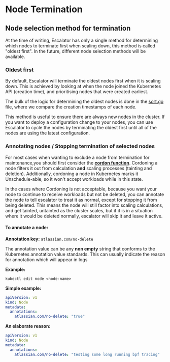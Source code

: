 # Node Termination

## Node selection method for termination

At the time of writing, Escalator has only a single method for determining which nodes to terminate first when scaling
down, this method is called "oldest first". In the future, different node selection methods will be available.  

### Oldest first

By default, Escalator will terminate the oldest nodes first when it is scaling down. This is achieved by looking at when
the node joined the Kubernetes API (creation time), and prioritising nodes that were created earliest.

The bulk of the logic for determining the oldest nodes is done in the [sort.go](../pkg/controller/sort.go) file, 
where we compare the creation timestamps of each node.

This method is useful to ensure there are always new nodes in the cluster. If you want to deploy a configuration change
to your nodes, you can use Escalator to cycle the nodes by terminating the oldest first until all of the nodes are
using the latest configuration.

### Annotating nodes / Stopping termination of selected nodes

For most cases when wanting to exclude a node from termination for maintenance,you should first consider the [**cordon function**](./scale-process).
Cordoning a node filters it out from calculation **and** scaling processes (tainting and deletion). Additionally, cordoning a node in Kubernetes marks it Unschedule-able, so it won't accept workloads while in this state.
 
In the cases where Cordoning is not acceptable, because you want your node to continue to receive workloads but not be deleted, you can annotate the node to tell escalator to treat it as normal, except for stopping it from being deleted.
This means the node will still factor into scaling calculations, and get tainted, untainted as the cluster scales, but if it is in a situation where it would be deleted normally, escalator will skip it and leave it active.

#### To annotate a node:

**Annotation key:** `atlassian.com/no-delete`

The annotation value can be any **non empty** string that conforms to the Kubernetes annotation value standards. This can usually indicate the reason for annotation which will appear in logs

**Example:**

`kubectl edit node <node-name>`

**Simple example:**
```yaml
apiVersion: v1
kind: Node
metadata:
  annotations:
    atlassian.com/no-delete: "true"
```

**An elaborate reason:**
```yaml
apiVersion: v1
kind: Node
metadata:
  annotations:
    atlassian.com/no-delete: "testing some long running bpf tracing"
```
